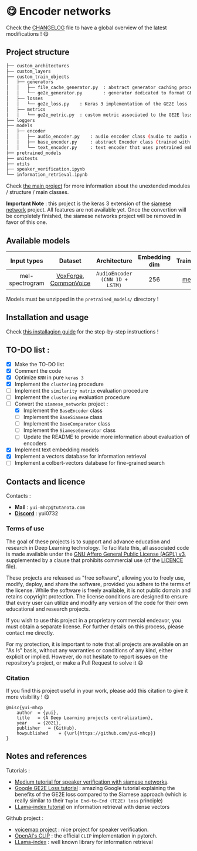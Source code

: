# :yum: Encoder networks

Check the [CHANGELOG](https://github.com/yui-mhcp/yui-mhcp/blob/main/CHANGELOG.md) file to have a global overview of the latest modifications ! :yum:

## Project structure

```bash
├── custom_architectures
├── custom_layers
├── custom_train_objects
│   ├── generators
│   │   ├── file_cache_generator.py  : abstract generator caching processed data
│   │   └── ge2e_generator.py        : generator dedicated to format GE2E input
│   ├── losses
│   │   └── ge2e_loss.py    : Keras 3 implementation of the GE2E loss
│   ├── metrics
│   │   └── ge2e_metric.py  : custom metric associated to the GE2E loss
├── loggers
├── models
│   ├── encoder
│   │   ├── audio_encoder.py    : audio encoder class (audio to audio comparison with GE2E loss)
│   │   ├── base_encoder.py     : abstract Encoder class (trained with the GE2E loss)
│   │   └── text_encoder.py     : text encoder that uses pretrained embedding models
├── pretrained_models
├── unitests
├── utils
├── speaker_verification.ipynb
└── information_retrieval.ipynb
```

Check [the main project](https://github.com/yui-mhcp/base_dl_project) for more information about the unextended modules / structure / main classes. 

**Important Note** : this project is the keras 3 extension of the [siamese network](https://github.com/yui-mhcp/siamese_networks) project. All features are not available yet. Once the convertion will be completely finished, the siamese networks project will be removed in favor of this one. 

## Available models

| Input types   | Dataset   | Architecture  | Embedding dim | Trainer   | Weights   |
| :-----------: | :-------: | :-----------: | :-----------: | :-------: | :-------: |
| mel-spectrogram   | [VoxForge](http://www.voxforge.org/), [CommonVoice](https://commonvoice.mozilla.org/fr/datasets) | `AudioEncoder (CNN 1D + LSTM)`   | 256   | [me](https://github.com/yui-mhcp) | [Google Drive](https://drive.google.com/file/d/1bzj9412l0Zje3zLaaqGOBNaQRBYLVO2q/view?usp=share_link)  |

Models must be unzipped in the `pretrained_models/` directory !

## Installation and usage

Check [this installagion guide](https://github.com/yui-mhcp/yui-mhcp/blob/main/INSTALLATION.md) for the step-by-step instructions !

## TO-DO list :

- [x] Make the TO-DO list
- [x] Comment the code
- [x] Optimize `KNN` in pure `keras 3`
- [x] Implement the `clustering` procedure
- [ ] Implement the `similarity matrix` evaluation procedure
- [ ] Implement the `clustering` evaluation procedure
- [ ] Convert the `siamese_networks` project :
    - [x] Implement the `BaseEncoder` class
    - [ ] Implement the `BaseSiamese` class
    - [ ] Implement the `BaseComparator` class
    - [ ] Implement the `SiameseGenerator` class
    - [ ] Update the README to provide more information about evaluation of encoders
- [x] Implement text embedding models
- [x] Implement a vectors database for information retrieval
- [ ] Implement a colbert-vectors database for fine-grained search

## Contacts and licence

Contacts :
- **Mail** : `yui-mhcp@tutanota.com`
- **[Discord](https://discord.com)** : yui0732

### Terms of use

The goal of these projects is to support and advance education and research in Deep Learning technology. To facilitate this, all associated code is made available under the [GNU Affero General Public License (AGPL) v3](AGPLv3.licence), supplemented by a clause that prohibits commercial use (cf the [LICENCE](LICENCE) file).

These projects are released as "free software", allowing you to freely use, modify, deploy, and share the software, provided you adhere to the terms of the license. While the software is freely available, it is not public domain and retains copyright protection. The license conditions are designed to ensure that every user can utilize and modify any version of the code for their own educational and research projects.

If you wish to use this project in a proprietary commercial endeavor, you must obtain a separate license. For further details on this process, please contact me directly.

For my protection, it is important to note that all projects are available on an "As Is" basis, without any warranties or conditions of any kind, either explicit or implied. However, do not hesitate to report issues on the repository's project, or make a Pull Request to solve it :smile: 

### Citation

If you find this project useful in your work, please add this citation to give it more visibility ! :yum:

```
@misc{yui-mhcp
    author  = {yui},
    title   = {A Deep Learning projects centralization},
    year    = {2021},
    publisher   = {GitHub},
    howpublished    = {\url{https://github.com/yui-mhcp}}
}
```

## Notes and references 

Tutorials : 
- [Medium tutorial for speaker verification with siamese networks](https://medium.com/analytics-vidhya/building-a-speaker-identification-system-from-scratch-with-deep-learning-f4c4aa558a56). 
- [Google GE2E Loss tutorial](https://google.github.io/speaker-id/publications/GE2E/) : amazing Google tutorial explaining the benefits of the GE2E loss compared to the Siamese approach (which is really similar to their `Tuple End-to-End (TE2E) loss` principle)
- [LLama-index tutorial](https://docs.llamaindex.ai/en/stable/module_guides/indexing/vector_store_index/) on information retrieval with dense vectors

Github project : 
- [voicemap project](https://github.com/oscarknagg/voicemap) : nice project for speaker verification.
- [OpenAI's CLIP](https://github.com/openai/clip) : the official `CLIP` implementation in pytorch. 
- [LLama-index](https://github.com/run-llama/llama_index) : well known library for information retrieval